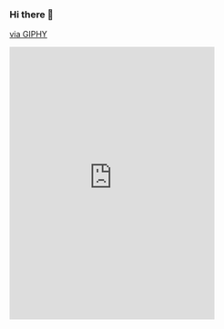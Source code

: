 ### Hi there 👋

<!--
**Azer5C74/Azer5C74** is a ✨ _special_ ✨ repository because its `README.md` (this file) appears on your GitHub profile.

Here are some ideas to get you started:

- 🔭 I’m currently working on ...
- 🌱 I’m currently learning ...
- 👯 I’m looking to collaborate on ...
- 🤔 I’m looking for help with ...
- 💬 Ask me about ...
- 📫 How to reach me: ...
- 😄 Pronouns: ...
- ⚡ Fun fact: ...


-->


  
<a href="https://www.linkedin.com/in/azer-taboubi/">via GIPHY
<iframe src="https://giphy.com/embed/jPK3EsIGS9f8YAp2Fa" width="360" height="480" frameBorder="0" class="giphy-embed" allowFullScreen>

</iframe>
</a>


